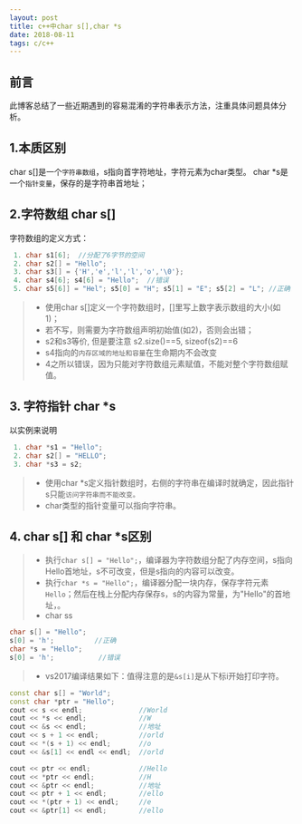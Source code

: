 ```yaml
---
layout: post
title: c++中char s[],char *s
date: 2018-08-11
tags: c/c++
---
```


## 前言
此博客总结了一些近期遇到的容易混淆的字符串表示方法，注重具体问题具体分析。

## 1.本质区别

char s[]是一个`字符串数组`，s指向首字符地址，字符元素为char类型。 char *s是一个`指针变量`，保存的是字符串首地址；

## 2.字符数组 char s[]
字符数组的定义方式：
```c++
 1. char s1[6];  //分配了6字节的空间
 2. char s2[] = "Hello";
 3. char s3[] = {'H','e','l','l','o','\0'};
 4. char s4[6]; s4[6] = "Hello";  //错误
 5. char s5[6]] = "Hel"; s5[0] = "H"; s5[1] = "E"; s5[2] = "L"; //正确
```
>* 使用char s[]定义一个字符数组时，[]里写上数字表示数组的大小(如1)；
>* 若不写，则需要为字符数组声明初始值(如2)，否则会出错；
>* s2和s3等价, 但是要注意 s2.size()==5, sizeof(s2)==6
>* s4指向的`内存区域的地址和容量`在生命期内不会改变
>* 4之所以错误，因为只能对字符数组元素赋值，不能对整个字符数组赋值。

## 3. 字符指针 char *s
以实例来说明
```c++
 1. char *s1 = "Hello";
 2. char s2[] = "HELLO";
 3. char *s3 = s2;
```
>* 使用char *s定义指针数组时，右侧的字符串在编译时就确定，因此指针s只能`访问字符串而不能改变。`
>* char类型的指针变量可以指向字符串。


## 4. char s[] 和 char *s区别

>* 执行`char s[] = "Hello";`，编译器为字符数组分配了内存空间，s指向Hello首地址，s不可改变，但是s指向的内容可以改变。
>* 执行`char *s = "Hello";`，编译器分配一块内存，保存字符元素`Hello`；然后在栈上分配内存保存s，s的内容为常量，为"Hello"的首地址，。
>* char ss

```c++
char s[] = "Hello";
s[0] = 'h';          //正确
char *s = "Hello";
s[0] = 'h';           //错误
```

>* vs2017编译结果如下：值得注意的是`&s[i]`是从下标i开始打印字符。

```c++
const char s[] = "World";
const char *ptr = "Hello";
cout << s << endl;              //World
cout << *s << endl;             //W
cout << &s << endl;             //地址
cout << s + 1 << endl;          //orld
cout << *(s + 1) << endl;       //o
cout << &s[1] << endl << endl;  //orld

cout << ptr << endl;            //Hello
cout << *ptr << endl;           //H
cout << &ptr << endl;           //地址
cout << ptr + 1 << endl;        //ello
cout << *(ptr + 1) << endl;     //e
cout << &ptr[1] << endl;        //ello
```
